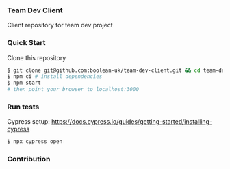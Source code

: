 ### Team Dev Client

Client repository for team dev project

### Quick Start

Clone this repository
```sh
$ git clone git@github.com:boolean-uk/team-dev-client.git && cd team-dev-client
$ npm ci # install dependencies
$ npm start
# then point your browser to localhost:3000
```

### Run tests
Cypress setup: https://docs.cypress.io/guides/getting-started/installing-cypress
```sh
$ npx cypress open
```

### Contribution
